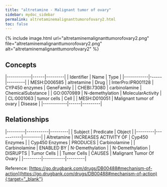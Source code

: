 ```yaml
---
title: "altretamine - Malignant tumor of ovary"
sidebar: mydoc_sidebar
permalink: altretaminemalignanttumorofovary2.html
toc: false 
---
```


{% include image.html url="altretaminemalignanttumorofovary2.png" file="altretaminemalignanttumorofovary2.png" alt="altretaminemalignanttumorofovary2" %}

## Concepts

|------------|------|---------|
| Identifier | Name | Type    |
|------------|------|---------|
| MESH:D006585 | altretamine | Drug |
| InterPro:IPR001128 | CYP450 enzymes | GeneFamily |
| CHEBI:73080 | carbinolamine | ChemicalSubstance |
| GO:0070989 | N-demethylation | MolecularActivity |
| CL:0001063 | tumor cells | Cell |
| MESH:D010051 | Malignant tumor of ovary | Disease |
|------------|------|---------|

## Relationships

|---------|-----------|---------|
| Subject | Predicate | Object  |
|---------|-----------|---------|
| Altretamine | INCREASES ACTIVITY OF | Cyp450 Enzymes |
| Cyp450 Enzymes | PRODUCES | Carbinolamine |
| Carbinolamine | ENABLED BY | N-Demethylation |
| N-Demethylation | DISRUPTS | Tumor Cells |
| Tumor Cells | CAUSES | Malignant Tumor Of Ovary |
|---------|-----------|---------|

Reference: [https://go.drugbank.com/drugs/DB00488#mechanism-of-action](https://go.drugbank.com/drugs/DB00488#mechanism-of-action){:target="_blank"}
